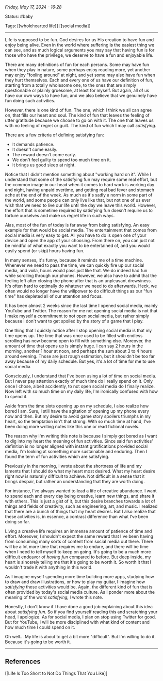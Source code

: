 
*Friday, May 17, 2024 - 16:28*

Status: #baby 

Tags: [[wholehearted life]] [[social media]]

---

Life is supposed to be fun. God desires for us His creation to have fun and enjoy being alive. Even in the world where suffering is the easiest thing we can see, and as much logical arguments you may say that having fun is for those who have the privilege, we deserve to have a fun and enjoyable life.

There are many definitions of fun for each persons. Some may have fun when they play in nature, some perhaps enjoy reading more, yet another may enjoy "fooling around" at night, and yet some may also have fun when they hurt themselves. Each and every one of us have our definition of fun, starting from a totally wholesome one, to the ones that are simply questionable or plainly gruesome, at least for myself. But again, all of us have our own ways to have fun, and we also believe that we genuinely have fun doing such activities.

However, there is one kind of fun. The one, which I think we all can agree on, that fills our heart and soul. The kind of fun that leaves the feeling of utter gratitude because we choose to go on with it. The one that leaves us with no feeling of regret or guilt. The kind of fun which I may call *satisfying.*

There are a few criteria of defining satisfying fun:
- It demands patience.
- It doesn't come easily.
- The reward doesn't come early.
- We don't feel guilty to spend too much time on it.
- It brings us good sleep at night.

Notice that I didn't mention something about "working hard on it". While I understand that some of the satisfying fun may require some real effort, but the common image in our head when it comes to hard work is working day and night, having unpaid overtime, and getting real bad fever and stomach ache at the end of the week. As much as it's sadly a norm in some part of the world, and some people can only live like that, but not one of us ever wish that we need to live our life until the day we leave this world. However, the effort that is sometime required by satisfying fun doesn't require us to torture ourselves and make us regret life in such ways.

Alas, most of the fun of today is far away from being satisfying. An easy example for that would be social media. The entertainment that comes from social media is very easy to get. All you have to do is open one of your device and open the app of your choosing. From there on, you can just not be mindful of what exactly you want to be entertained of, and you would easily spend (or skip) hours having fun. 

In many senses, it's funny, because it reminds me of a time machine. Whenever we need to pass the time, we can quickly fire up our social media, and voila, hours would pass just like that. We do indeed had fun while scrolling through our phones. However, we also have to admit that the feeling left after closing the phone after that is an unpleasant drowsiness. It's often hard to optimally do whatever we need to do afterwards. Heck, we often would no longer have the willpower to do difficult things as our "fun time" has depleted all of our attention and focus.

It has been almost 2 weeks since the last time I opened social media, mainly YouTube and Twitter. The reason for me not opening social media is not that I make myself a commitment to not open social media, but rather simply because I don't want to get spoiled by the story of a game that I play.

One thing that I quickly notice after I stop opening social media is that my time opens up. The time that was once used to be filled with endless scrolling has now become open to fill with something else. Moreover, the amount of time that opens up is simply huge. I can say 2 hours in the morning, another 1 hour at noon, and perhaps the sum about 3 to 4 hours around evening. Those are just rough estimation, but it shouldn't be too far away because of my daily schedule. But yes, it's a lot of time for me to use social media.

Consciously, I understand that I've been using a lot of time on social media. But I never pay attention exactly of much time do I really spend on it. Only once I chose, albeit accidently, to not open social media do I finally realize. Now left with so much time on my daily life, I'm ironically confused with how to spend it.

Aside from the time slots opening up on my schedule, I also realize how bored I am. Sure, I still have the agitation of opening up my phone every now and then. But my desire to avoid game story spoilers triumphs in my heart, so the temptation isn't that strong. With so much time at hand, I've been doing more writing notes like this one or read fictional novels.

The reason why I'm writing this note is because I simply got bored as I want to dig into my heart the meaning of fun activities. Since said fun activities' definition is no longer aligned with instant gratifications provided social media, I'm looking at something more sustainable and enduring. Then I found the term of fun activities which are satisfying.

Previously in the morning, I wrote about the shortness of life and my laments that I should do what my heart most desired. What my heart desire right now is naturally difficult to achieve. Not difficult in a sense that it brings despair, but rather an understanding that they are worth doing. 

For instance, I've always wanted to lead a life of creative abundance. I want to spend each and every day being creative, learn new things, and share it with others. This is just a gist of it, but this desire branches towards a lot of things and fields of creativity, such as engineering, art, and music. I realized that there are a bunch of things that my heart desires. But I also realize that these activities is, in essence, a contrast difference than what I've been doing so far.

Living a creative life requires an immense amount of patience of time and effort. Moreover, I shouldn't expect the same reward that I've been having from consuming many sorts of content from social media out there. There will be a lot more time that requires me to endure, and there will be time when I need to tell myself to keep on going. It's going to be a much more difficult endeavor of *having fun* compared to before. But deep inside, my heart is sincerely telling me that it's going to be worth it. So worth it that I wouldn't trade it with anything in this world.

As I imagine myself spending more time building more apps, studying how to draw and draw illustrations, or how to play my guitar, I imagine how *satisfying* those activities would be. Again, the different kind of fun that is often provided by today's social media culture. As I ponder more about the meaning of the word *satisfying,* I wrote this note.

Honestly, I don't know if I have done a good job explaining about this idea about *satisfying fun.* So if you find yourself reading this and scratching your head, I apologize. As for social media, I plan on stop using Twitter for good. But for YouTube, I will be more disciplined with what kind of content and how much time I could spend on it.

Oh well... My life is about to get a bit more "difficult". But I'm willing to do it. Because it's going to be worth it.

---
## References

[[Life Is Too Short to Not Do Things That You Like]]